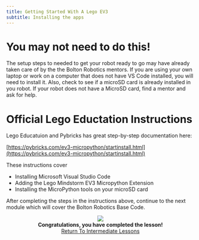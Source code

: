 ```yaml
---
title: Getting Started With A Lego EV3
subtitle: Installing the apps 
---
```

# You may not need to do this!
The setup steps to needed to get your robot ready to go may have already taken care of by the the Bolton Robotics mentors. If you are using your own laptop or work on a computer that does not have VS Code installed, you will need to install it.  Also, check to see if a microSD card is already installed in you robot.  If your robot does not have a MicroSD card, find a mentor and ask for help.

# Official Lego Eductation Instructions
Lego Educatuion and Pybricks has great step-by-step documentation here:

[https://pybricks.com/ev3-micropython/startinstall.html](https://pybricks.com/ev3-micropython/startinstall.html)

These instructions cover
- Installing Microsoft Visual Studio Code
- Adding the Lego Mindstorm EV3 Micropython Extension
- Installing the MicroPython tools on your microSD card

After completing the steps in the instructions above, continue to the next module which will cover the Bolton Robotics Base Code.

<p align="center">
<IMG ALIGN="CENTER" SRC="https://fssfll.github.io/fssfll/images/finish.jpg">
<BR>
<B>Congratulations, you have completed the lesson!</B><BR>
<A HREF="https://fssfll.github.io/fssfll/ev3/lessons/intermediate/">Return To Intermediate Lessons</A>
<BR>
 </P>
